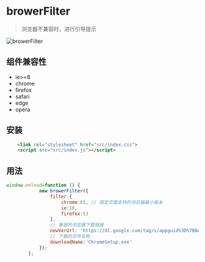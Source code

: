 # browerFilter
> 浏览器不兼容时，进行引导提示

![browerFilter](http://7u.isaacxu.com/browerFilter.PNG?imageView2/0/h/400)
## 组件兼容性
* ie>=8
* chrome
* firefox
* safari
* edge
* opera
## 安装
```html
    <link rel="stylesheet" href="src/index.css">
    <script src="src/index.js"></script>
```
## 用法
```javascript
window.onload=function () {
            new browerFilter({
                filter:{
                    chrome:65, // 限定页面支持的浏览器最小版本
                    ie:10,
                    firefox:53
                },
                // 兼容的浏览器下载链接
                newVerUrl: 'https://dl.google.com/tag/s/appguid%3D%7B8A69D345-D564-463C-AFF1-A69D9E530F96%7D%26iid%3D%7B8E74F7DE-458E-65DD-EC25-16AB30074375%7D%26lang%3Dzh-CN%26browser%3D4%26usagestats%3D1%26appname%3DGoogle%2520Chrome%26needsadmin%3Dprefers%26ap%3Dx64-stable-statsdef_1%26installdataindex%3Dempty/update2/installers/ChromeSetup.exe',
                // 下载的文件名称
                downloadName:'ChromeSetup.exe'
            });
        };
```
